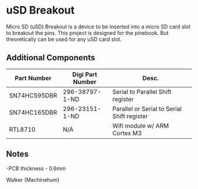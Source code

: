 uSD Breakout
=========
Micro SD (uSD) Breakout is a device to be inserted into a micro SD card slot to breakout the pins. This project is designed for the pinebook. But theoretically can be used for any uSD card slot.

Additional Components
----------------
| Part Number   | Digi Part Number           | Desc.                                       |
| ------------- |----------------------------| --------------------------------------------|
| SN74HC595DBR  | 296-38797-1-ND             | Serial to Parallel Shift register           |
|SN74HC165DBR |296-23151-1-ND | Parallel or Serial to Serial Shift register |
| RTL8710       | N/A                        | Wifi module w/ ARM Cortex M3                |


Notes
-----
-PCB thickness - 0.6mm


Walker (Machinehum)
